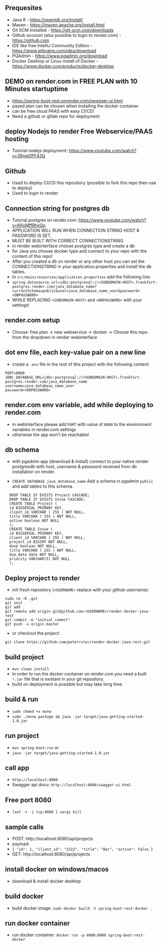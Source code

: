 ## Prequesites

- Java 8 - https://openjdk.org/install/
- Maven - https://maven.apache.org/install.html
- Git SCM installed - https://git-scm.com/downloads
- Github account (also possible to login to render.com) - https://github.com
- IDE like free IntelliJ Community Edition - https://www.jetbrains.com/idea/download
- PQAdmin - https://www.pgadmin.org/download
- Docker Desktop or Linux install of Docker - https://www.docker.com/products/docker-desktop

## DEMO on render.com in FREE PLAN with 10 Minutes startuptime

- https://spring-boot-rest.onrender.com/swagger-ui.html
- payed plan can be chosen when installing the docker container
- can be free cloud PAAS with easy CI/CD!
- Need a github or gitlab repo for deployment

## deploy Nodejs to render Free Webservice/PAAS hosting

- Tutorial nodejs deployment: https://www.youtube.com/watch?v=39ngI2PF43Q 

## Github

- Used to deploy CI/CD this repository (possible to fork this repo then use to deploy)
- Used to login to render

## Connection string for postgres db
- Tutorial postgres on render.com: https://www.youtube.com/watch?v=KKoMffBhvQo
- APPLICATION WILL RUN WHEN CONNECTION STRING HOST & PASSWORD IS SET.
- MUST BE BUILT WITH CORRECT CONNECTIONSTRING
- in render webinterface choose postgres type and create a db
- for Java you choose docker type and connect to your repo with the content of this repo!
- After you created a db on render or any other host you can set the CONNECTIONSTRING in your application.properties and install the db tables.
- In `src/main/resources/application.properties` add the following line:
- `spring.datasource.url=jdbc:postgresql://<SUBDOMAIN-HOST>.frankfurt-postgres.render.com/java_database_name?currentSchema=public&user=java_database_name_user&password=<DBPASSWORD>`
- WHILE REPLACING `<SUBDOMAIN-HOST>` and `<DBPASSWORD>` with your settings!

## render.com setup

- Choose: free plan -> new webservice -> docker -> Choose this repo from the dropdown in render webinterface

## dot env file, each key-value pair on a new line
- create a `.env` file in the root of this project with the following content:

```
PORT=8080
JDBC_DATABASE_URL=jdbc:postgresql://<SUBDOMAIN-HOST>.frankfurt-postgres.render.com/java_database_name
username=java_database_name_user
password=<DBPASSWORD>
```

## render.com env variable, add while deploying to render.com

- in webinterface please add `PORT` with value of `8080` to the environment variables in render.com settings
- otherwise the app won't be reachable!
 
## db schema

- with pgadmin app (download & install) connect to your native render postgresdb with host, username & password received from db installation on render.

- `CREATE DATABASE java_database_name` Add a schema in pgadmin `public` and add tables to this schema.

```set transaction read write;
  DROP TABLE IF EXISTS Project CASCADE;
  DROP TABLE IF EXISTS Issue CASCADE;
  CREATE TABLE Project (
  id BIGSERIAL PRIMARY KEY,
  client_id VARCHAR ( 255 ) NOT NULL,
  title VARCHAR ( 255 ) NOT NULL,
  active boolean NOT NULL
  );
  CREATE TABLE Issue (
  id BIGSERIAL PRIMARY KEY,
  client_id VARCHAR ( 255 ) NOT NULL,
  project_id BIGINT NOT NULL,
  done boolean NOT NULL,
  title VARCHAR ( 255 ) NOT NULL,
  due_date date NOT NULL,
  priority VARCHAR(5) NOT NULL
  );
  ```
## Deploy project to render

- init fresh repository (`<USERNAME>` replace with your github username):
```
sudo rm -R .git
git init
git add .
git remote add origin git@github.com:<USERNAME>/render-docker-java-rest
git commit -m "initial commit"
git push -u origin master
```
- or checkout the project:
```
git clone https://github.com/peterruler/render-docker-java-rest.git
```

## build project

- `mvn clean install`
- In order to run the docker container on render.com you need a built `*.jar` file that is existant in your git repository.
- build on deployment is possible but may take long time.

## build & run

- `sudo chmod +x mvnw`
- `sudo ./mvnw package && java -jar target/java-getting-started-1.0.jar`

## run project

- `mvn spring-boot:run`
or
- `java -jar target/java-getting-started-1.0.jar`

## call app
 - `http://localhost:8080`
 -  Swagger api docu: `http://localhost:8080/swagger-ui.html`

## Free port 8080

- `lsof -t -i tcp:8080 | xargs kill`

## sample calls

- POST: http://localhost:8080/api/projects
- payload:
- `{
  "id": 1,
  "client_id": "2222",
  "title": "Bar",
  "active": false
  }`
- GET: http://localhost:8080/api/projects


## install docker on windows/macos

- download & install docker desktop

## build docker

- build docker image: `sudo docker build -t spring-boot-rest-docker .`

## run docker container

- run docker container: `docker run -p 8080:8080 spring-boot-rest-docker`